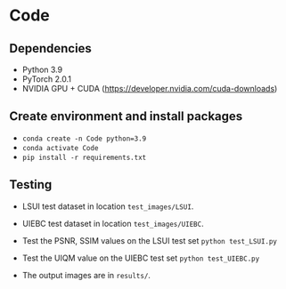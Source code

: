 # Code

## Dependencies
- Python 3.9
- PyTorch 2.0.1
- NVIDIA GPU + CUDA (https://developer.nvidia.com/cuda-downloads)

## Create environment and install packages
- `conda create -n Code python=3.9`
- `conda activate Code`
- `pip install -r requirements.txt`

## Testing

- LSUI test dataset in location `test_images/LSUI`.

- UIEBC test dataset in location `test_images/UIEBC`.

- Test the PSNR, SSIM values on the LSUI test set
`python test_LSUI.py`
  
- Test the UIQM value on the UIEBC test set
`python test_UIEBC.py`


- The output images are in `results/`.
 
